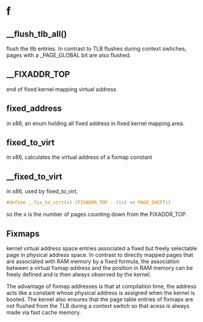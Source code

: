# f



## __flush_tlb_all()
flush the tlb entries. In contrast to TLB flushes during context swtiches, pages with a _PAGE_GLOBAL bit are also flushed.

## __FIXADDR_TOP
end of fixed kernel mapping virtual address

## fixed_address
in x86, an enum holding all fixed address in fixed kernel mapping area.

## fixed_to_virt
in x86, calculates the virtual address of a fixmap constant

## __fixed_to_virt
in x86, used by fixed_to_virt. 
```c
#define __fix_to_virt(x) (FIXADDR_TOP - ((x) << PAGE_SHIFT))
```
so the x is the number of pages counting down from the FIXADDR_TOP.

## Fixmaps
kernel virtual address space entries associated a fixed but freely selectable page in physical address space. In contrast to directly mapped pages that are associated with RAM memory by a fixed formula, the association between a virtual fixmap address and the position in RAM memory can be freely defined and is then always observed by the kernel.

The advantage of fixmap addresses is that at compilation time, the address acts like a constant whose physical address is assigned when the kernel is booted. The kernel also ensures that the page table entries of fixmaps are not flushed from the TLB during a context switch so that acess is always made via fast cache memory.

